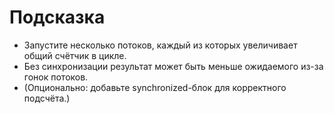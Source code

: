 # Подсказка

- Запустите несколько потоков, каждый из которых увеличивает общий счётчик в цикле.
- Без синхронизации результат может быть меньше ожидаемого из-за гонок потоков.
- (Опционально: добавьте synchronized-блок для корректного подсчёта.)
